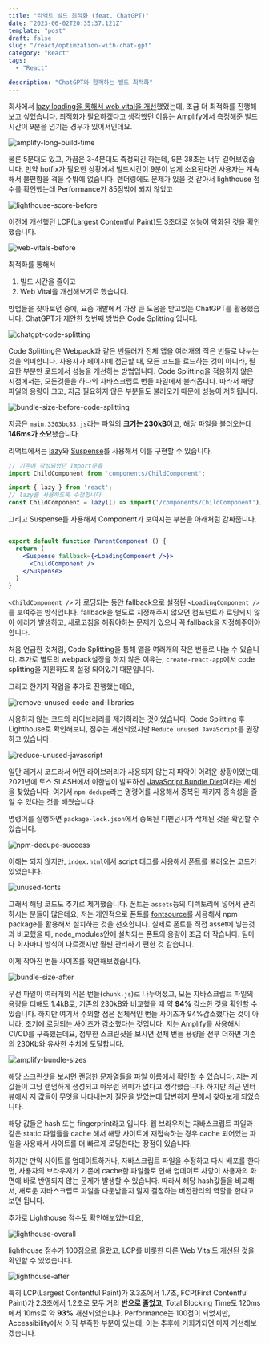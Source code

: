 ```yaml
---
title: "리액트 빌드 최적화 (feat. ChatGPT)"
date: "2023-06-02T20:35:37.121Z"
template: "post"
draft: false
slug: "/react/optimzation-with-chat-gpt"
category: "React"
tags:
  - "React"

description: "ChatGPT와 함께하는 빌드 최적화"
---
```


회사에서 [lazy loading을 통해서 web vital을 개선](/react/lazy-loading-to-improve-web-vitals)했었는데, 조금 더 최적화를 진행해보고 싶었습니다. 최적화가 필요하겠다고 생각했던 이유는 Amplify에서 측정해준 빌드시간이 9분을 넘기는 경우가 있어서인데요. 

![amplify-long-build-time](https://i.imgur.com/k9q9kiY.png)

물론 5분대도 있고, 가끔은 3-4분대도 측정되긴 하는데, 9분 38초는 너무 길어보였습니다. 만약 hotfix가 필요한 상황에서 빌드시간이 9분이 넘게 소요된다면 사용자는 계속해서 불편함을 겪을 수밖에 없습니다. 렌더링에도 문제가 있을 것 같아서 lighthouse 점수를 확인했는데 Performance가 85점밖에 되지 않았고 

![lighthouse-score-before](https://i.imgur.com/XP6Pjjh.png)

이전에 개선했던 LCP(Largest Contentful Paint)도 3초대로 성능이 악화된 것을 확인했습니다.

![web-vitals-before](https://i.imgur.com/IOIpmfT.png)

최적화를 통해서

1. 빌드 시간을 줄이고
2. Web Vital을 개선해보기로 했습니다. 

방법들을 찾아보던 중에, 요즘 개발에서 가장 큰 도움을 받고있는 ChatGPT를 활용했습니다. ChatGPT가 제안한 첫번째 방법은 Code Splitting 입니다.

![chatgpt-code-splitting](https://i.imgur.com/Eok3Z0r.png)

Code Splitting은 Webpack과 같은 번들러가 전체 앱을 여러개의 작은 번들로 나누는 것을 의미합니다. 사용자가 페이지에 접근할 때, 모든 코드를 로드하는 것이 아니라, 필요한 부분만 로드에서 성능을 개선하는 방법입니다. Code Splitting을 적용하지 않은 시점에서는, 모든것들을 하나의 자바스크립트 번들 파일에서 불러옵니다. 따라서 해당 파일의 용량이 크고, 지금 필요하지 않은 부분들도 불러오기 때문에 성능이 저하됩니다. 

![bundle-size-before-code-splitting](https://i.imgur.com/MJqnVs6.png)

지금은 `main.3303bc83.js`라는 파일의 **크기는 230kB**이고, 해당 파일을 불러오는데 **146ms가 소요**됐습니다.

리액트에서는 [lazy](https://react.dev/reference/react/lazy)와 [Suspense](https://react.dev/reference/react/Suspense)를 사용해서 이를 구현할 수 있습니다.

```typescript
// 기존에 작성되었던 Import문을 
import ChildComponent from 'components/ChildComponent'; 

import { lazy } from 'react';
// lazy를 사용하도록 수정합니다
const ChildComponent = lazy(() => import('/components/ChildComponent')); 
```

그리고 Suspense를 사용해서 Component가 보여지는 부분을 아래처럼 감싸줍니다. 

```jsx

export default function ParentComponent () {
  return (
    <Suspense fallback={<LoadingComponent />}>
      <ChildComponent />
    </Suspense>
  )
}

```

`<ChildComponent />` 가 로딩되는 동안 fallback으로 설정된 `<LoadingComponent />`를 보여주는 방식입니다. fallback을 별도로 지정해주지 않으면 컴포넌트가 로딩되지 않아 에러가 발생하고, 새로고침을 해줘야하는 문제가 있으니 꼭 fallback을 지정해주어야 합니다. 

처음 언급한 것처럼, Code Splitting을 통해 앱을 여러개의 작은 번들로 나눌 수 있습니다. 추가로 별도의 webpack설정을 하지 않은 이유는, `create-react-app`에서 code splitting을 지원하도록 설정 되어있기 때문입니다.

그리고 한가지 작업을 추가로 진행했는데요, 

![remove-unused-code-and-libraries](https://i.imgur.com/iOinnU5.png)

사용하지 않는 코드와 라이브러리를 제거하라는 것이었습니다. Code Splitting 후 Lighthouse로 확인해보니, 점수는 개선되었지만 `Reduce unused JavaScript`를 권장하고 있습니다.

![reduce-unused-javascript](https://i.imgur.com/Uwn83o4.png)

일단 레거시 코드라서 어떤 라이브러리가 사용되지 않는지 파악이 어려운 상황이었는데, 2021년에 토스 SLASH에서 이한님이 발표하신 [JavaScript Bundle Diet](https://toss.im/slash-21/sessions/3-2)이라는 세션을 찾았습니다. 여기서 `npm dedupe`라는 명령어를 사용해서 중복된 패키지 종속성을 줄일 수 있다는 것을 배웠습니다.

명령어를 실행하면 `package-lock.json`에서 중복된 디펜던시가 삭제된 것을 확인할 수 있습니다.

![npm-dedupe-success](https://i.imgur.com/vEt90tK.png)

이해는 되지 않지만, `index.html`에서 script 태그를 사용해서 폰트를 불러오는 코드가 있었습니다. 

![unused-fonts](https://i.imgur.com/wEnDMbM.png)

그래서 해당 코드도 추가로 제거했습니다. 폰트는 `assets`등의 디렉토리에 넣어서 관리하시는 분들이 많은데요, 저는 개인적으로 폰트를 [fontsource](https://fontsource.org/docs/api/introduction)를 사용해서 npm package를 활용해서 설치하는 것을 선호합니다. 실제로 폰트를 직접 asset에 넣는것과 비교했을 때, node_modules안에 설치되는 폰트의 용량이 조금 더 작습니다. 팀마다 회사마다 방식이 다르겠지만 훨씬 관리하기 편한 것 같습니다. 

이제 작아진 번들 사이즈를 확인해보겠습니다.

![bundle-size-after](https://i.imgur.com/fFMsgVG.png)

우선 파일이 여러개의 작은 번들(`chunk.js`)로 나누어졌고, 모든 자바스크립트 파일의 용량을 더해도 1.4kB로, 기존의 230kB와 비교했을 때 약 **94%** 감소한 것을 확인할 수 있습니다. 하지만 여기서 주의할 점은 전체적인 번들 사이즈가 94%감소했다는 것이 아니라, 초기에 로딩되는 사이즈가 감소했다는 것입니다. 저는 Amplify를 사용해서 CI/CD를 구축했는데요, 첨부한 스크린샷을 보시면 전체 번들 용량을 전부 더하면 기존의 230Kb와 유사한 수치에 도달합니다.

![amplify-bundle-sizes](https://i.imgur.com/ARZIxhE.png)

해당 스크린샷을 보시면 랜덤한 문자열들을 파일 이름에서 확인할 수 있습니다. 저는 저 값들이 그냥 랜덤하게 생성되고 아무런 의미가 없다고 생각했습니다. 하지만 최근 인터뷰에서 저 값들이 무엇을 나타내는지 질문을 받았는데 답변하지 못해서 찾아보게 되었습니다. 

해당 값들은 hash 또는 fingerprint라고 입니다. 웹 브라우저는 자바스크립트 파일과 같은 static 파일들을 cache 해서 해당 사이트에 재접속하는 경우 cache 되어있는 파일을 사용해서 사이트를 더 빠르게 로딩한다는 장점이 있습니다. 

하지만 만약 사이트를 업데이트하거나, 자바스크립트 파일을 수정하고 다시 배포를 한다면, 사용자의 브라우저가 기존에 cache한 파일들로 인해 업데이트 사항이 사용자의 화면에 바로 반영되지 않는 문제가 발생할 수 있습니다. 따라서 해당 hash값들을 비교해서, 새로운 자바스크립트 파일을 다운받을지 말지 결정하는 버전관리의 역할을 한다고 보면 됩니다.

추가로 Lighthouse 점수도 확인해보았는데요, 

![lighthouse-overall](https://i.imgur.com/WKBRc9G.png)

lighthouse 점수가 100점으로 올랐고, LCP를 비롯한 다른 Web Vital도 개선된 것을 확인할 수 있었습니다.

![lighthouse-after](https://i.imgur.com/wOsrlsH.png)

특히 LCP(Largest Contentful Paint)가 3.3초에서 1.7초, FCP(First Contentful Paint)가 2.3초에서 1.2초로 모두 거의 **반으로 줄었고**, Total Blocking Time도 120ms에서 10ms로 약 **93%** 개선되었습니다. Performance는 100점이 되었지만, Accessibility에서 아직 부족한 부분이 있는데, 이는 추후에 기회가되면 마저 개선해보겠습니다.